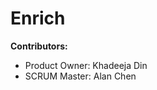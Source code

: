 # Enrich
<strong>Contributors:</strong><br>
- Product Owner: Khadeeja Din
- SCRUM Master: Alan Chen
